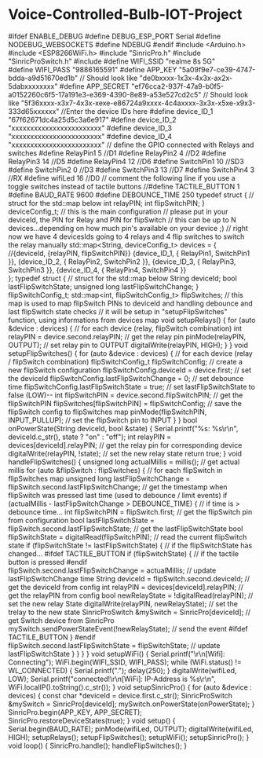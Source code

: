 # Voice-Controlled-Bulb-IOT-Project
#ifdef ENABLE_DEBUG
       #define DEBUG_ESP_PORT Serial
       #define NODEBUG_WEBSOCKETS
       #define NDEBUG
#endif 
#include <Arduino.h>
#include <ESP8266WiFi.h>
#include "SinricPro.h"
#include "SinricProSwitch.h"
#include <map>
#define WIFI_SSID         "realme 8s 5G"    
#define WIFI_PASS         "9886165591"
#define APP_KEY           "5a09f9e7-ce39-4747-bdda-a9d51670ed1b"      // Should look like "de0bxxxx-1x3x-4x3x-ax2x-5dabxxxxxxxx"
#define APP_SECRET        "ef76cca2-937f-47a9-b0f5-a0152260c6f5-17a191e3-e369-4390-8e89-a53e527cd2c5"   // Should look like "5f36xxxx-x3x7-4x3x-xexe-e86724a9xxxx-4c4axxxx-3x3x-x5xe-x9x3-333d65xxxxxx"
//Enter the device IDs here
#define device_ID_1   "67f62671dc4a25d5c3a6e917"
#define device_ID_2   "xxxxxxxxxxxxxxxxxxxxxxxx"
#define device_ID_3   "xxxxxxxxxxxxxxxxxxxxxxxx"
#define device_ID_4   "xxxxxxxxxxxxxxxxxxxxxxxx"
// define the GPIO connected with Relays and switches
#define RelayPin1 5  //D1
#define RelayPin2 4  //D2
#define RelayPin3 14 //D5
#define RelayPin4 12 //D6
#define SwitchPin1 10  //SD3
#define SwitchPin2 0   //D3 
#define SwitchPin3 13  //D7
#define SwitchPin4 3   //RX
#define wifiLed   16   //D0
// comment the following line if you use a toggle switches instead of tactile buttons
//#define TACTILE_BUTTON 1
#define BAUD_RATE   9600
#define DEBOUNCE_TIME 250
typedef struct {      // struct for the std::map below
  int relayPIN;
  int flipSwitchPIN;
} deviceConfig_t;
// this is the main configuration
// please put in your deviceId, the PIN for Relay and PIN for flipSwitch
// this can be up to N devices...depending on how much pin's available on your device ;)
// right now we have 4 devicesIds going to 4 relays and 4 flip switches to switch the relay manually
std::map<String, deviceConfig_t> devices = {
    //{deviceId, {relayPIN,  flipSwitchPIN}}
    {device_ID_1, {  RelayPin1, SwitchPin1 }},
    {device_ID_2, {  RelayPin2, SwitchPin2 }},
    {device_ID_3, {  RelayPin3, SwitchPin3 }},
    {device_ID_4, {  RelayPin4, SwitchPin4 }}     
};
typedef struct {      // struct for the std::map below
  String deviceId;
  bool lastFlipSwitchState;
  unsigned long lastFlipSwitchChange;
} flipSwitchConfig_t;
std::map<int, flipSwitchConfig_t> flipSwitches;    // this map is used to map flipSwitch PINs to deviceId and handling debounce and last flipSwitch state checks
                                                  // it will be setup in "setupFlipSwitches" function, using informations from devices map
void setupRelays() { 
  for (auto &device : devices) {           // for each device (relay, flipSwitch combination)
    int relayPIN = device.second.relayPIN; // get the relay pin
    pinMode(relayPIN, OUTPUT);             // set relay pin to OUTPUT
    digitalWrite(relayPIN, HIGH);
  }
}
void setupFlipSwitches() {
  for (auto &device : devices)  {                     // for each device (relay / flipSwitch combination)
    flipSwitchConfig_t flipSwitchConfig;              // create a new flipSwitch configuration
    flipSwitchConfig.deviceId = device.first;         // set the deviceId
    flipSwitchConfig.lastFlipSwitchChange = 0;        // set debounce time
    flipSwitchConfig.lastFlipSwitchState = true;     // set lastFlipSwitchState to false (LOW)--
    int flipSwitchPIN = device.second.flipSwitchPIN;  // get the flipSwitchPIN
    flipSwitches[flipSwitchPIN] = flipSwitchConfig;   // save the flipSwitch config to flipSwitches map
    pinMode(flipSwitchPIN, INPUT_PULLUP);                   // set the flipSwitch pin to INPUT
  }
}
bool onPowerState(String deviceId, bool &state)
{
  Serial.printf("%s: %s\r\n", deviceId.c_str(), state ? "on" : "off");
  int relayPIN = devices[deviceId].relayPIN; // get the relay pin for corresponding device
  digitalWrite(relayPIN, !state);             // set the new relay state
  return true;
}
void handleFlipSwitches() {
  unsigned long actualMillis = millis();                                          // get actual millis
  for (auto &flipSwitch : flipSwitches) {                                         // for each flipSwitch in flipSwitches map
    unsigned long lastFlipSwitchChange = flipSwitch.second.lastFlipSwitchChange;  // get the timestamp when flipSwitch was pressed last time (used to debounce / limit events)
    if (actualMillis - lastFlipSwitchChange > DEBOUNCE_TIME) {                    // if time is > debounce time...
      int flipSwitchPIN = flipSwitch.first;                                       // get the flipSwitch pin from configuration
      bool lastFlipSwitchState = flipSwitch.second.lastFlipSwitchState;           // get the lastFlipSwitchState
      bool flipSwitchState = digitalRead(flipSwitchPIN);                          // read the current flipSwitch state
      if (flipSwitchState != lastFlipSwitchState) {                               // if the flipSwitchState has changed...
#ifdef TACTILE_BUTTON
        if (flipSwitchState) {                                                    // if the tactile button is pressed 
#endif      
          flipSwitch.second.lastFlipSwitchChange = actualMillis;                  // update lastFlipSwitchChange time
          String deviceId = flipSwitch.second.deviceId;                           // get the deviceId from config
          int relayPIN = devices[deviceId].relayPIN;                              // get the relayPIN from config
          bool newRelayState = !digitalRead(relayPIN);                            // set the new relay State
          digitalWrite(relayPIN, newRelayState);                                  // set the trelay to the new state
          SinricProSwitch &mySwitch = SinricPro[deviceId];                        // get Switch device from SinricPro
          mySwitch.sendPowerStateEvent(!newRelayState);                            // send the event
#ifdef TACTILE_BUTTON
        }
#endif      
        flipSwitch.second.lastFlipSwitchState = flipSwitchState;                  // update lastFlipSwitchState
      }
    }
  }
}
void setupWiFi()
{
  Serial.printf("\r\n[Wifi]: Connecting");
  WiFi.begin(WIFI_SSID, WIFI_PASS);
  while (WiFi.status() != WL_CONNECTED)
  {
    Serial.printf(".");
    delay(250);
  }
  digitalWrite(wifiLed, LOW);
  Serial.printf("connected!\r\n[WiFi]: IP-Address is %s\r\n", WiFi.localIP().toString().c_str());
}
void setupSinricPro()
{
  for (auto &device : devices)
  {
    const char *deviceId = device.first.c_str();
    SinricProSwitch &mySwitch = SinricPro[deviceId];
    mySwitch.onPowerState(onPowerState);
  }
  SinricPro.begin(APP_KEY, APP_SECRET);
  SinricPro.restoreDeviceStates(true);
}
void setup()
{
  Serial.begin(BAUD_RATE);
  pinMode(wifiLed, OUTPUT);
  digitalWrite(wifiLed, HIGH);
  setupRelays();
  setupFlipSwitches();
  setupWiFi();
  setupSinricPro();
}
void loop()
{
  SinricPro.handle();
  handleFlipSwitches();
}
